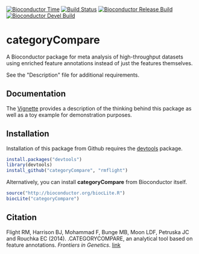 [![Bioconductor Time](http://bioconductor.org/shields/years-in-bioc/categoryCompare.svg)](http://bioconductor.org/packages/release/bioc/html/categoryCompare.html "Bioconductor status")
[![Build Status](https://travis-ci.org/rmflight/categoryCompare.svg?branch=master)](https://travis-ci.org/rmflight/categoryCompare "travis build status") [![Bioconductor Release Build](http://bioconductor.org/shields/build/release/bioc/categoryCompare.svg)](http://bioconductor.org/checkResults/release/bioc-LATEST/categoryCompare/ "Bioconductor release build") [![Bioconductor Devel Build](http://bioconductor.org/shields/build/devel/bioc/categoryCompare.svg)](http://bioconductor.org/checkResults/devel/bioc-LATEST/categoryCompare/ "Bioconductor devel build")

# categoryCompare

A Bioconductor package for meta analysis of high-throughput datasets using 
enriched feature annotations instead of just the features themselves.

See the "Description" file for additional requirements.

## Documentation

The [Vignette][vignLink] provides a description of the thinking behind
this package as well as a toy example for demonstration purposes.

## Installation

Installation of this package from Github requires the [devtools][devtoolsLink]
package.

```r
install.packages("devtools")
library(devtools)
install_github("categoryCompare", "rmflight")
```

Alternatively, you can install **categoryCompare** from Bioconductor itself.

```r
source("http://bioconductor.org/biocLite.R")
biocLite("categoryCompare")
```


[vignLink]: http://rmflight.github.io/categoryCompare/index.html "categoryCompare Vignette"
[devtoolsLink]: https://github.com/hadley/devtools "devtools"

## Citation

Flight RM, Harrison BJ, Mohammad F, Bunge MB, Moon LDF, Petruska JC and Rouchka EC (2014). .CATEGORYCOMPARE, an analytical tool based on feature annotations.
_Frontiers in Genetics_. [link](http://dx.doi.org/10.3389/fgene.2014.00098)
